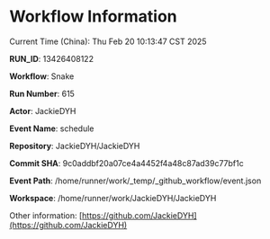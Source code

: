 # Workflow Information

Current Time (China): Thu Feb 20 10:13:47 CST 2025  

**RUN_ID**: 13426408122  

**Workflow**: Snake  

**Run Number**: 615  

**Actor**: JackieDYH  

**Event Name**: schedule  

**Repository**: JackieDYH/JackieDYH  

**Commit SHA**: 9c0addbf20a07ce4a4452f4a48c87ad39c77bf1c  

**Event Path**: /home/runner/work/_temp/_github_workflow/event.json  

**Workspace**: /home/runner/work/JackieDYH/JackieDYH  

Other information: [https://github.com/JackieDYH](https://github.com/JackieDYH)
